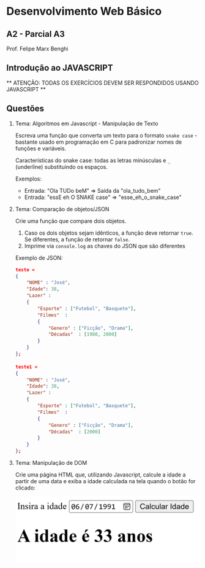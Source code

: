 # **Desenvolvimento Web Básico**
## A2 - Parcial A3
Prof. Felipe Marx Benghi 
    
## Introdução ao JAVASCRIPT

** ATENÇÃO: TODAS OS EXERCÍCIOS DEVEM SER RESPONDIDOS USANDO JAVASCRIPT **

## Questões

1. Tema: Algoritmos em Javascript - Manipulação de Texto

    Escreva uma função que converta um texto para o formato `snake case` - bastante usado em programação em C para padronizar nomes de funções e variáveis. 
   
    Características do snake case: todas as letras minúsculas e `_` (underline) substituindo os espaços.
    
    Exemplos:
    * Entrada: "Ola TUDo beM" => Saída da "ola_tudo_bem"
    * Entrada: "essE eh O SNAKE case" => "esse_eh_o_snake_case"


1. Tema: Comparação de objetos/JSON

    Crie uma função que compare dois objetos. 
    1. Caso os dois objetos sejam idênticos, a função deve retornar `true`. Se diferentes, a função de retornar `false`.
    1. Imprime via `console.log` as chaves do JSON que são diferentes

    Exemplo de JSON:
    ```JSON
    teste = 
    {
        "NOME" : "José",
        "Idade": 38,
        "Lazer" :
        {
            "Esporte" : ["Futebol", "Basquete"],
            "Filmes"  : 
            {
                "Genero" : ["Ficção", "Drama"],
                "Décadas"  : [1980, 2000]
            }
        }
    };

    teste1 = 
    {
        "NOME" : "José",  
        "Idade": 38,   
        "Lazer" :   
        {
            "Esporte" : ["Futebol", "Basquete"],
            "Filmes"  : 
            {
                "Genero" : ["Ficção", "Drama"],
                "Décadas"  : [2000]
            }
        }
    };

    ```

1. Tema: Manipulação de DOM

    Crie uma página HTML que, utilizando Javascript, calcule a idade a partir de uma data e exiba a idade calculada na tela quando o botão for clicado:

    ![Alt text](image-2.png)